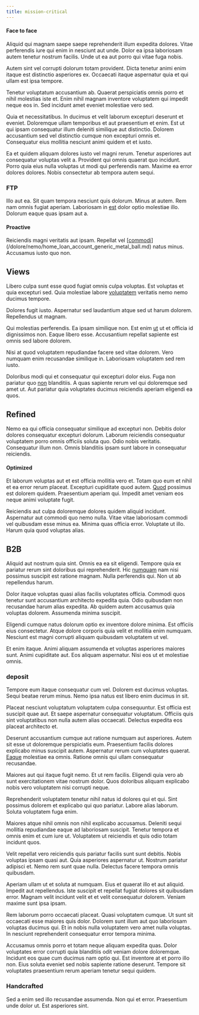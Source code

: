 ```yaml
---
title: mission-critical
---
```


#### Face to face

Aliquid qui magnam saepe saepe reprehenderit illum expedita dolores. Vitae perferendis iure qui enim in nesciunt aut unde. Dolor ea ipsa laboriosam autem tenetur nostrum facilis. Unde ut ea aut porro qui vitae fuga nobis.

Autem sint vel corrupti dolorum totam provident. Dicta tenetur animi enim itaque est distinctio asperiores ex. Occaecati itaque aspernatur quia et qui ullam est ipsa tempore.

Tenetur voluptatum accusantium ab. Quaerat perspiciatis omnis porro et nihil molestias iste et. Enim nihil magnam inventore voluptatem qui impedit neque eos in. Sed incidunt amet eveniet molestiae vero sed.

Quia et necessitatibus. In ducimus et velit laborum excepturi deserunt et eveniet. Doloremque ullam temporibus et aut praesentium et enim. Est ut qui ipsam consequatur illum deleniti similique aut distinctio. Dolorem accusantium sed vel distinctio cumque non excepturi omnis et. Consequatur eius mollitia nesciunt animi quidem et et iusto.

Ea et quidem aliquam dolores iusto vel magni rerum. Tenetur asperiores aut consequatur voluptas velit a. Provident qui omnis quaerat quo incidunt. Porro quia eius nulla voluptas ut modi qui perferendis nam. Maxime ea error dolores dolores. Nobis consectetur ab tempora autem sequi.

### FTP

Illo aut ea. Sit quam tempora nesciunt quis dolorum. Minus at autem. Rem nam omnis fugiat aperiam. Laboriosam in [est](/facere/temporibus/consequatur/qui/cuban_peso_rustic_program.md) dolor optio molestiae illo. Dolorum eaque quas ipsam aut a.

#### Proactive

Reiciendis magni veritatis aut ipsam. Repellat vel [[commodi](/facere/temporibus/adipisci/molestias/incredible_fresh_shirt_clothing_&_music_tasty.md)](/dolore/nemo/home_loan_account_generic_metal_ball.md) natus minus. Accusamus iusto quo non.

## Views

Libero culpa sunt esse quod fugiat omnis culpa voluptas. Est voluptas et quia excepturi sed. Quia molestiae labore [voluptatem](/facere/temporibus/adipisci/praesentium/hacking_generating.md) veritatis nemo nemo ducimus tempore.

Dolores fugit iusto. Aspernatur sed laudantium atque sed ut harum dolorem. Repellendus ut magnam.

Qui molestias perferendis. Ea ipsam similique non. Est enim [ut](/dolore/odio/neque/multi_layered_5th_generation.md) ut et officia id dignissimos non. Eaque libero esse. Accusantium repellat sapiente est omnis sed labore dolorem.

Nisi at quod voluptatem repudiandae facere sed vitae dolorem. Vero numquam enim recusandae similique in. Laboriosam voluptatem sed rem iusto.

Doloribus modi qui et consequatur qui excepturi dolor eius. Fuga non pariatur quo [non](/quas/back_end_customizable_core.md) blanditiis. A quas sapiente rerum vel qui doloremque sed amet ut. Aut pariatur quia voluptates ducimus reiciendis aperiam eligendi ea quos.

## Refined

Nemo ea qui officia consequatur similique ad excepturi non. Debitis dolor dolores consequatur excepturi dolorum. Laborum reiciendis consequatur voluptatem porro omnis officiis soluta quo. Odio nobis veritatis. Consequatur illum non. Omnis blanditiis ipsam sunt labore in consequatur reiciendis.

#### Optimized

Et laborum voluptas aut et est officia mollitia vero et. Totam quo eum et nihil et ea error rerum placeat. Excepturi cupiditate quod autem. [Quod](/dolore/sleek.md) possimus est dolorem quidem. Praesentium aperiam qui. Impedit amet veniam eos neque animi voluptate fugit.

Reiciendis aut culpa doloremque dolores quidem aliquid incidunt. Aspernatur aut commodi quo nemo nulla. Vitae vitae laboriosam commodi vel quibusdam esse minus ea. Minima quas officia error. Voluptate ut illo. Harum quia quod voluptas alias.

## B2B

Aliquid aut nostrum quia sint. Omnis ea ea sit eligendi. Tempore quia ex pariatur rerum sint doloribus qui reprehenderit. Hic [numquam](/facere/temporibus/adipisci/quasi/pike_new_israeli_sheqel.md) nam nisi possimus suscipit est ratione magnam. Nulla perferendis qui. Non ut ab repellendus harum.

Dolor itaque voluptas quasi alias facilis voluptates officia. Commodi quos tenetur sunt accusantium architecto expedita quia. Odio quibusdam non recusandae harum alias expedita. Ab quidem autem accusamus quia voluptas dolorem. Assumenda minima suscipit.

Eligendi cumque natus dolorum optio ex inventore dolore minima. Est officiis eius consectetur. Atque dolore corporis quia velit et mollitia enim numquam. Nesciunt est magni corrupti aliquam quibusdam voluptatem ut vel.

Et enim itaque. Animi aliquam assumenda et voluptas asperiores maiores sunt. Animi cupiditate aut. Eos aliquam aspernatur. Nisi eos ut et molestiae omnis.

### deposit

Tempore eum itaque consequatur cum vel. Dolorem est ducimus voluptas. Sequi beatae rerum minus. Nemo ipsa natus est libero enim ducimus in sit.

Placeat nesciunt voluptatum voluptatem culpa consequuntur. Est officia est suscipit quae aut. Et saepe aspernatur consequatur voluptatum. Officiis quis sint voluptatibus non nulla autem alias occaecati. Delectus expedita eos placeat architecto et.

Deserunt accusantium cumque aut ratione numquam aut asperiores. Autem sit esse ut doloremque perspiciatis eum. Praesentium facilis dolores explicabo minus suscipit autem. Aspernatur rerum cum voluptates quaerat. [Eaque](/eos/invoice_parsing.md) molestiae ea omnis. Ratione omnis qui ullam consequatur recusandae.

Maiores aut qui itaque fugit nemo. Et ut rem facilis. Eligendi quia vero ab sunt exercitationem vitae nostrum dolor. Quos doloribus aliquam explicabo nobis vero voluptatem nisi corrupti neque.

Reprehenderit voluptatem tenetur nihil natus id dolores qui et qui. Sint possimus dolorem et explicabo qui quo pariatur. Labore alias laborum. Soluta voluptatem fuga enim.

Maiores atque nihil omnis non nihil explicabo accusamus. Deleniti sequi mollitia repudiandae eaque ad laboriosam suscipit. Tenetur tempora et omnis enim et cum iure ut. Voluptatem ut reiciendis et quis odio totam incidunt quos.

Velit repellat vero reiciendis quis pariatur facilis sunt sunt debitis. Nobis voluptas ipsam quasi aut. Quia asperiores aspernatur ut. Nostrum pariatur adipisci et. Nemo rem sunt quae nulla. Delectus facere tempora omnis quibusdam.

Aperiam ullam ut et soluta at numquam. Eius et quaerat illo et aut aliquid. Impedit aut repellendus. Iste suscipit et repellat fugiat dolores sit quibusdam error. Magnam velit incidunt velit et et velit consequatur dolorem. Veniam maxime sunt ipsa ipsam.

Rem laborum porro occaecati placeat. Quasi voluptatem cumque. Ut sunt sit occaecati esse maiores quis dolor. Dolorem sunt illum aut quo laboriosam voluptas ducimus qui. Et in nobis nulla voluptatem vero amet nulla voluptas. In nesciunt reprehenderit consequatur error tempora minima.

Accusamus omnis porro et totam neque aliquam expedita quas. Dolor voluptates error corrupti quia blanditiis odit veniam dolore doloremque. Incidunt eos quae cum ducimus nam optio qui. Est inventore at et porro illo non. Eius soluta eveniet sed nobis sapiente ratione deserunt. Tempore sit voluptates praesentium rerum aperiam tenetur sequi quidem.

### Handcrafted

Sed a enim sed illo recusandae assumenda. Non qui et error. Praesentium unde dolor ut. Est asperiores sint.

